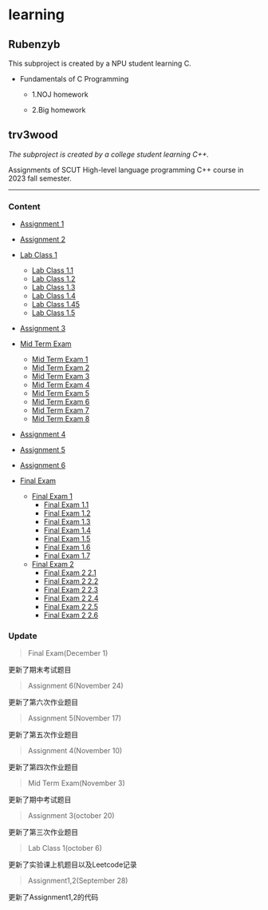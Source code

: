 # learning 

## Rubenzyb
This subproject is created by a NPU student learning C.

- Fundamentals of C Programming

   - 1.NOJ homework
  
   - 2.Big homework

## trv3wood
  
*The subproject is created by a college student learning C++.*

Assignments of SCUT High-level language programming C++ course in 2023 fall semester.

---
### Content
- [Assignment 1](/assignment/assignment1/Assignment1.md)
    
- [Assignment 2](/assignment/assignment2/Assignment2.md)

- [Lab Class 1](/labClass/1test)
    - [Lab Class 1.1](/labClass/1test/ep1.cpp)
    - [Lab Class 1.2](/labClass/1test/ep2.cpp)
    - [Lab Class 1.3](/labClass/1test/ep3.cpp)
    - [Lab Class 1.4](/labClass/1test/ep4.cpp)
    - [Lab Class 1.45](/labClass/1test/ep4(2).cpp)
    - [Lab Class 1.5](/labClass/1test/ep5.cpp)
- [Assignment 3](/assignment/assignment3/Assignment3.md)

- [Mid Term Exam](/labClass/2midTermExam)
    - [Mid Term Exam 1](/labClass/2midTermExam/A.cpp)
    - [Mid Term Exam 2](/labClass/2midTermExam/B.cpp)
    - [Mid Term Exam 3](/labClass/2midTermExam/C.cpp)
    - [Mid Term Exam 4](/labClass/2midTermExam/D.cpp)
    - [Mid Term Exam 5](/labClass/2midTermExam/E.cpp)
    - [Mid Term Exam 6](/labClass/2midTermExam/F.cpp)
    - [Mid Term Exam 7](/labClass/2midTermExam/G.cpp)
    - [Mid Term Exam 8](/labClass/2midTermExam/H.cpp)
- [Assignment 4](/assignment/assignment4/Assignment4.md)

- [Assignment 5](/assignment/assignment5/Assignment5.md)

- [Assignment 6](/assignment/assignment6/Assignment6.md)

- [Final Exam](/labClass/3finalExam)
    - [Final Exam 1](/labClass/3finalExam/3finalExam1)
        - [Final Exam 1.1](/labClass/3finalExam/3finalExam1/A.cpp)
        - [Final Exam 1.2](/labClass/3finalExam/3finalExam1/B.cpp)
        - [Final Exam 1.3](/labClass/3finalExam/3finalExam1/C.cpp)
        - [Final Exam 1.4](/labClass/3finalExam/3finalExam1/D.cpp)
        - [Final Exam 1.5](/labClass/3finalExam/3finalExam1/E.cpp)
        - [Final Exam 1.6](/labClass/3finalExam/3finalExam1/F.cpp)
        - [Final Exam 1.7](/labClass/3finalExam/3finalExam1/G.cpp)
    - [Final Exam 2](/labClass/3finalExam/3finalExam2)
        - [Final Exam 2 2.1](/labClass/3finalExam/3finalExam2/A.cpp)
        - [Final Exam 2 2.2](/labClass/3finalExam/3finalExam2/B.cpp)
        - [Final Exam 2 2.3](/labClass/3finalExam/3finalExam2/C.cpp)
        - [Final Exam 2 2.4](/labClass/3finalExam/3finalExam2/D.cpp)
        - [Final Exam 2 2.5](/labClass/3finalExam/3finalExam2/E.cpp)
        - [Final Exam 2 2.6](/labClass/3finalExam/3finalExam2/F.cpp)
### Update
>Final Exam(December 1)

更新了期末考试题目

>Assignment 6(November 24)

更新了第六次作业题目

>Assignment 5(November 17)

更新了第五次作业题目

>Assignment 4(November 10)

更新了第四次作业题目

>Mid Term Exam(November 3)

更新了期中考试题目

>Assignment 3(october 20) 

更新了第三次作业题目

>Lab Class 1(october 6) 

更新了实验课上机题目以及Leetcode记录 

>Assignment1,2(September 28) 

更新了Assignment1,2的代码 